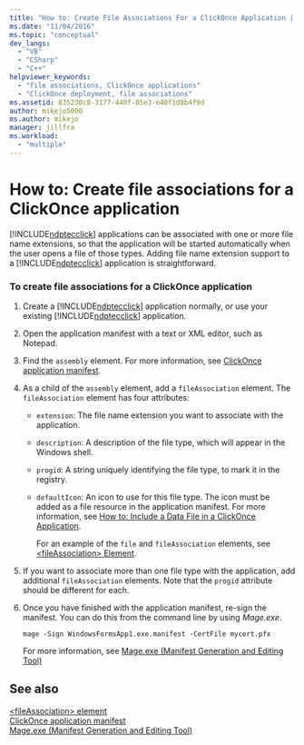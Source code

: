 ```yaml
---
title: "How to: Create File Associations For a ClickOnce Application | Microsoft Docs"
ms.date: "11/04/2016"
ms.topic: "conceptual"
dev_langs: 
  - "VB"
  - "CSharp"
  - "C++"
helpviewer_keywords: 
  - "file associations, ClickOnce applications"
  - "ClickOnce deployment, file associations"
ms.assetid: 835230c8-3177-440f-85e3-e40f1d8b4f9d
author: mikejo5000
ms.author: mikejo
manager: jillfra
ms.workload: 
  - "multiple"
---
```

# How to: Create file associations for a ClickOnce application
[!INCLUDE[ndptecclick](../deployment/includes/ndptecclick_md.md)] applications can be associated with one or more file name extensions, so that the application will be started automatically when the user opens a file of those types. Adding file name extension support to a [!INCLUDE[ndptecclick](../deployment/includes/ndptecclick_md.md)] application is straightforward.  
  
### To create file associations for a ClickOnce application  
  
1. Create a [!INCLUDE[ndptecclick](../deployment/includes/ndptecclick_md.md)] application normally, or use your existing [!INCLUDE[ndptecclick](../deployment/includes/ndptecclick_md.md)] application.  
  
2. Open the application manifest with a text or XML editor, such as Notepad.  
  
3. Find the `assembly` element. For more information, see [ClickOnce application manifest](../deployment/clickonce-application-manifest.md).  
  
4. As a child of the `assembly` element, add a `fileAssociation` element. The `fileAssociation` element has four attributes:  
  
   - `extension`: The file name extension you want to associate with the application.  
  
   - `description`: A description of the file type, which will appear in the Windows shell.  
  
   - `progid`: A string uniquely identifying the file type, to mark it in the registry.  
  
   - `defaultIcon`: An icon to use for this file type. The icon must be added as a file resource in the application manifest. For more information, see [How to: Include a Data File in a ClickOnce Application](../deployment/how-to-include-a-data-file-in-a-clickonce-application.md).  
  
     For an example of the `file` and `fileAssociation` elements, see [\<fileAssociation> Element](../deployment/fileassociation-element-clickonce-application.md).  
  
5. If you want to associate more than one file type with the application, add additional `fileAssociation` elements. Note that the `progid` attribute should be different for each.  
  
6. Once you have finished with the application manifest, re-sign the manifest. You can do this from the command line by using *Mage.exe*.  
  
    `mage -Sign WindowsFormsApp1.exe.manifest -CertFile mycert.pfx`  
  
    For more information, see [Mage.exe (Manifest Generation and Editing Tool)](/dotnet/framework/tools/mage-exe-manifest-generation-and-editing-tool)  
  
## See also  
 [\<fileAssociation> element](../deployment/fileassociation-element-clickonce-application.md)   
 [ClickOnce application manifest](../deployment/clickonce-application-manifest.md)   
 [Mage.exe (Manifest Generation and Editing Tool)](/dotnet/framework/tools/mage-exe-manifest-generation-and-editing-tool)